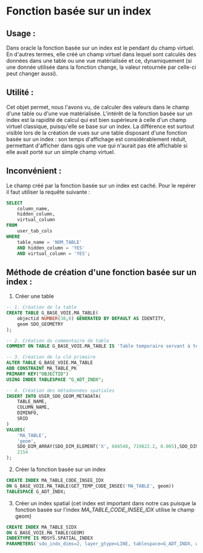 # Fonction basée sur un index

## Usage :
Dans oracle la fonction basée sur un index est le pendant du champ virtuel. En d'autres termes, elle créé un champ virtuel dans lequel sont calculés des données dans une table ou une vue matérialisée et ce, dynamiquement (si une donnée utilisée dans la fonction change, la valeur retournée par celle-ci peut changer aussi).

## Utilité :
Cet objet permet, nous l'avons vu, de calculer des valeurs dans le champ d'une table ou d'une vue matérialisée. L'intérêt de la fonction basée sur un index est la rapidité de calcul qui est bien supérieure à celle d'un champ virtuel classique, puisqu'elle se base sur un index.
La différence est surtout visible lors de la création de vues sur une table disposant d'une fonction basée sur un index : son temps d'affichage est considérablement réduit, permettant d'afficher dans qgis une vue qui n'aurait pas été affichable si elle avait porté sur un simple champ virtuel.

## Inconvénient :
Le champ créé par la fonction basée sur un index est caché. Pour le repérer il faut utiliser la requête suivante :
```SQL
SELECT 
    column_name, 
    hidden_column, 
    virtual_column
FROM 
    user_tab_cols
WHERE 
    table_name = 'NOM_TABLE'
    AND hidden_column = 'YES'
    AND virtual_column = 'YES';
```

## Méthode de création d'une fonction basée sur un index :
1. Créer une table
```SQL
-- 1. Création de la table
CREATE TABLE G_BASE_VOIE.MA_TABLE(
    objectid NUMBER(38,0) GENERATED BY DEFAULT AS IDENTITY,
    geom SDO_GEOMETRY
);

-- 2. Création du commentaire de table
COMMENT ON TABLE G_BASE_VOIE.MA_TABLE IS 'Table temporaire servant à tester les fonctions basées sur les index.';

-- 3. Création de la clé primaire
ALTER TABLE G_BASE_VOIE.MA_TABLE 
ADD CONSTRAINT MA_TABLE_PK 
PRIMARY KEY("OBJECTID")
USING INDEX TABLESPACE "G_ADT_INDX";

-- 4. Création des métadonnées spatiales
INSERT INTO USER_SDO_GEOM_METADATA(
    TABLE_NAME, 
    COLUMN_NAME, 
    DIMINFO, 
    SRID
)
VALUES(
    'MA_TABLE',
    'geom',
    SDO_DIM_ARRAY(SDO_DIM_ELEMENT('X', 684540, 719822.2, 0.005),SDO_DIM_ELEMENT('Y', 7044212, 7078072, 0.005)), 
    2154
);
```

2. Créer la fonction basée sur un index
```SQL
CREATE INDEX MA_TABLE_CODE_INSEE_IDX
ON G_BASE_VOIE.MA_TABLE(GET_TEMP_CODE_INSEE('MA_TABLE', geom))
TABLESPACE G_ADT_INDX;
```

3. Créer un index spatial (cet index est important dans notre cas puisque la fonction basée sur l'index *MA_TABLE_CODE_INSEE_IDX* utilise le champ geom)
```SQL
CREATE INDEX MA_TABLE_SIDX
ON G_BASE_VOIE.MA_TABLE(GEOM)
INDEXTYPE IS MDSYS.SPATIAL_INDEX
PARAMETERS('sdo_indx_dims=2, layer_gtype=LINE, tablespace=G_ADT_INDX, work_tablespace=DATA_TEMP');
```
